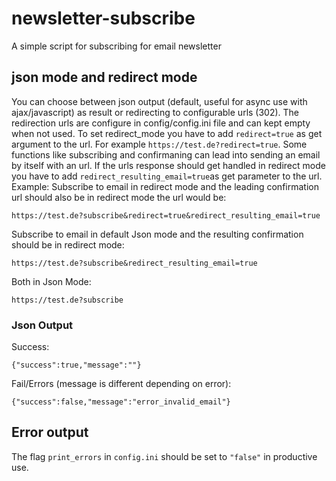 # newsletter-subscribe
A simple script for subscribing for email newsletter  

##  json mode and redirect mode

You can choose between json output (default, useful for async use with ajax/javascript) as result or redirecting to configurable urls (302). The redirection urls are configure in config/config.ini file and can kept empty when not used. To set redirect_mode you have to add ```redirect=true``` as get argument to the url. For example ```https://test.de?redirect=true```. Some functions like subscribing and confirmaning can lead into sending an email by itself with an url. If the urls response should get handled in redirect mode you have to add ```redirect_resulting_email=true```as get parameter to the url. 
Example:
Subscribe to email in redirect mode and the leading confirmation url should also be in redirect mode the url would be:
```
https://test.de?subscribe&redirect=true&redirect_resulting_email=true
```
Subscribe to email in default Json mode and the resulting confirmation should be in redirect mode:
```
https://test.de?subscribe&redirect_resulting_email=true
```
Both in Json Mode:
```
https://test.de?subscribe
```  

### Json Output
Success:  
```
{"success":true,"message":""}
```
Fail/Errors (message is different depending on error):
```
{"success":false,"message":"error_invalid_email"}
```
  
  
## Error output
The flag ```print_errors``` in ```config.ini``` should be set to ```"false"``` in productive use.  